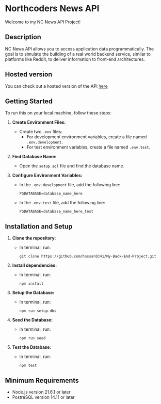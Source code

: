 # Northcoders News API

Welcome to my NC News API Project!

## Description

NC News API allows you to access application data programmatically. The goal is to simulate the building of a real world backend service, similar to platforms like Reddit,
to deliver information to front-end architectures.

## Hosted version

You can check out a hosted version of the API [here](https://my-back-end-project.onrender.com)

## Getting Started

To run this on your local machine, follow these steps:

1. **Create Environment Files:**

   - Create two `.env` files:
     - For development environment variables, create a file named `.env.development`.
     - For test environment variables, create a file named `.env.test`.

2. **Find Database Name:**

   - Open the `setup.sql` file and find the database name.

3. **Configure Environment Variables:**
   - In the `.env.development` file, add the following line:
     ```
     PGDATABASE=database_name_here
     ```
   - In the `.env.test` file, add the following line:
     ```
     PGDATABASE=database_name_here_test
     ```

## Installation and Setup

1. **Clone the repository:**

   - In terminal, run:
     ```
     git clone https://github.com/hassan0341/My-Back-End-Project.git
     ```

2. **Install dependencies:**

   - In terminal, run:
     ```
     npm install
     ```

3. **Setup the Database:**

   - In terminal, run:
     ```
     npm run setup-dbs
     ```

4. **Seed the Database:**

   - In terminal, run:
     ```
     npm run seed
     ```

5. **Test the Database:**

   - In terminal, run:
     ```
     npm test
     ```

## Minimum Requirements

- Node.js version 21.6.1 or later
- PostreSQL version 14.11 or later
